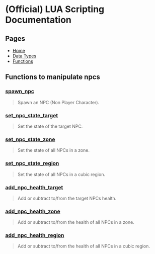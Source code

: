 
# (Official) LUA Scripting Documentation

## Pages
- [Home](../../index)
- [Data Types](../data-types)
- [Functions](../functions)

## Functions to manipulate npcs

### [spawn_npc](npcs/spawn_npc)
> Spawn an NPC (Non Player Character).
### [set_npc_state_target](npcs/set_npc_state_target)
> Set the state of the target NPC.
### [set_npc_state_zone](npcs/set_npc_state_zone)
> Set the state of all NPCs in a zone.
### [set_npc_state_region](npcs/set_npc_state_region)
> Set the state of all NPCs in a cubic region.
### [add_npc_health_target](npcs/add_npc_health_target)
> Add or subtract to/from the target NPCs health.
### [add_npc_health_zone](npcs/add_npc_health_zone)
> Add or subtract to/from the health of all NPCs in a zone.
### [add_npc_health_region](npcs/add_npc_health_region)
> Add or subtract to/from the health of all NPCs in a cubic region.

